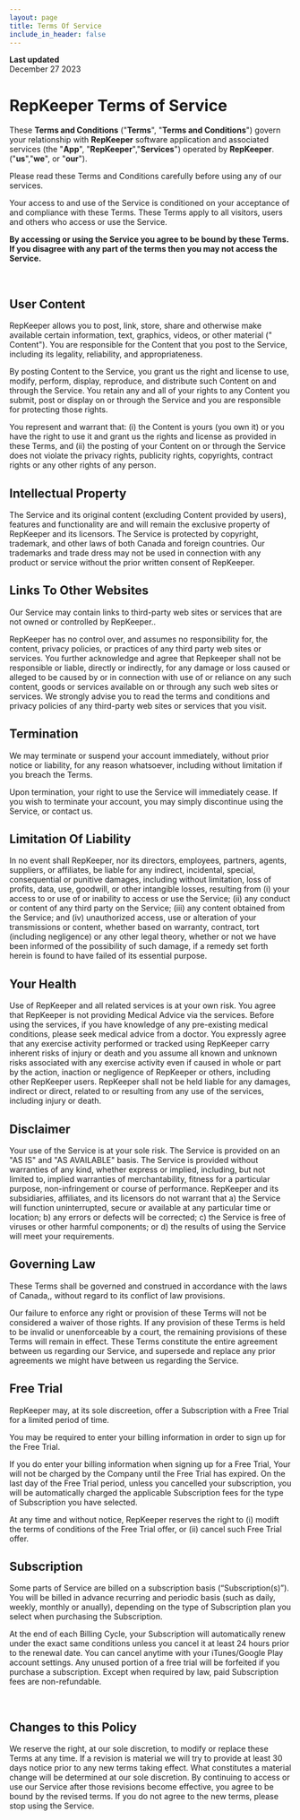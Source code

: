 ```yaml
---
layout: page
title: Terms Of Service
include_in_header: false
---
```


**Last updated**  
December 27 2023

# RepKeeper Terms of Service
These **Terms and Conditions** ("**Terms**", "**Terms and Conditions**") govern your relationship with **RepKeeper** software application and associated services (the "**App**", "**RepKeeper**","**Services**") operated by **RepKeeper**. ("**us**","**we**", or "**our**").

Please read these Terms and Conditions carefully before using any of our services.

Your access to and use of the Service is conditioned on your acceptance of and compliance with these Terms. These Terms apply to all visitors, users and others who access or use the Service.

**By accessing or using the Service you agree to be bound by these Terms. If you disagree with any part of the terms then you may not access the Service.**

<br>

## User Content
RepKeeper allows you to post, link, store, share and otherwise make available certain information, text, graphics, videos, or other material (" Content"). You are responsible for the Content that you post to the Service, including its legality, reliability, and appropriateness.

By posting Content to the Service, you grant us the right and license to use, modify, perform, display, reproduce, and distribute such Content on and through the Service. You retain any and all of your rights to any Content you submit, post or display on or through the Service and you are responsible for protecting those rights.

You represent and warrant that: (i) the Content is yours (you own it) or you have the right to use it and grant us the rights and license as provided in these Terms, and (ii) the posting of your Content on or through the Service does not violate the privacy rights, publicity rights, copyrights, contract rights or any other rights of any person.


## Intellectual Property

The Service and its original content (excluding Content provided by users), features and functionality are and will remain the exclusive property of RepKeeper and its licensors. The Service is protected by copyright, trademark, and other laws of both Canada and foreign countries. Our trademarks and trade dress may not be used in connection with any product or service without the prior written consent of RepKeeper.

## Links To Other Websites

Our Service may contain links to third-party web sites or services that are not owned or controlled by RepKeeper..

RepKeeper has no control over, and assumes no responsibility for, the content, privacy policies, or practices of any third party web sites or services. You further acknowledge and agree that Repkeeper shall not be responsible or liable, directly or indirectly, for any damage or loss caused or alleged to be caused by or in connection with use of or reliance on any such content, goods or services available on or through any such web sites or services.
We strongly advise you to read the terms and conditions and privacy policies of any third-party web sites or services that you visit.

## Termination

We may terminate or suspend your account immediately, without prior notice or liability, for any reason whatsoever, including without limitation if you breach the Terms.

Upon termination, your right to use the Service will immediately cease. If you wish to terminate your account, you may simply discontinue using the Service, or contact us.


## Limitation Of Liability

In no event shall RepKeeper, nor its directors, employees, partners, agents, suppliers, or affiliates, be liable for any indirect, incidental, special, consequential or punitive damages, including without limitation, loss of profits, data, use, goodwill, or other intangible losses, resulting from (i) your access to or use of or inability to access or use the Service; (ii) any conduct or content of any third party on the Service; (iii) any content obtained from the Service; and (iv) unauthorized access, use or alteration of your transmissions or content, whether based on warranty, contract, tort (including negligence) or any other legal theory, whether or not we have been informed of the possibility of such damage, if a remedy set forth herein is found to have failed of its essential purpose.

## Your Health

Use of RepKeeper and all related services is at your own risk. You agree that RepKeeper is not providing Medical Advice via the services.
Before using the services, if you have knowledge of any pre-existing medical conditions, please seek medical advice from a doctor.
You expressly agree that any exercise activity performed or tracked using RepKeeper carry inherent risks of injury or death and you assume all known and unknown risks associated with any exercise activity even if caused in whole or part by the action, inaction or negligence of RepKeeper or others, including other RepKeeper users.
RepKeeper shall not be held liable for any damages, indirect or direct, related to or resulting from any use of the services, including injury or death.


## Disclaimer

Your use of the Service is at your sole risk. The Service is provided on an "AS IS" and "AS AVAILABLE" basis. The Service is provided without warranties of any kind, whether express or implied, including, but not limited to, implied warranties of merchantability, fitness for a particular purpose, non-infringement or course of performance.
RepKeeper and its subsidiaries, affiliates, and its licensors do not warrant that a) the Service will function uninterrupted, secure or available at any particular time or location; b) any errors or defects will be corrected; c) the Service is free of viruses or other harmful components; or d) the results of using the Service will meet your requirements.

## Governing Law

These Terms shall be governed and construed in accordance with the laws of Canada,, without regard to its conflict of law provisions.

Our failure to enforce any right or provision of these Terms will not be considered a waiver of those rights. If any provision of these Terms is held to be invalid or unenforceable by a court, the remaining provisions of these Terms will remain in effect. These Terms constitute the entire agreement between us regarding our Service, and supersede and replace any prior agreements we might have between us regarding the Service.

## Free Trial 

RepKeeper may, at its sole discreetion, offer a Subscription with a Free Trial for a limited period of time. 

You may be required to enter your billing information in order to sign up for the Free Trial. 

If you do enter your billing information when signing up for a Free Trial, Your will not be charged by the Company until the Free Trial has expired. On the last day of the Free Trial period, unless you cancelled your subscription, you will be automatically charged the applicable Subscription fees for the type of Subscription you have selected. 

At any time and without notice, RepKeeper reserves the right to (i) modift the terms of conditions of the Free Trial offer, or (ii) cancel such Free Trial offer. 

## Subscription 

Some parts of Service are billed on a subscription basis (“Subscription(s)”). You will be billed in advance recurring and periodic basis (such as daily, weekly, monthly or anually), depending on the type of Subscription plan you select when purchasing the Subscription.

At the end of each Billing Cycle, your Subscription will automatically renew under the exact same conditions unless you cancel it at least 24 hours prior to the renewal date. You can cancel anytime with your iTunes/Google Play account settings. Any unused portion of a free trial will be forfeited if you purchase a subscription. Except when required by law, paid Subscription fees are non-refundable.

<br>

## Changes to this Policy

We reserve the right, at our sole discretion, to modify or replace these Terms at any time. If a revision is material we will try to provide at least 30 days notice prior to any new terms taking effect. What constitutes a material change will be determined at our sole discretion.
By continuing to access or use our Service after those revisions become effective, you agree to be bound by the revised terms. If you do not agree to the new terms, please stop using the Service.
